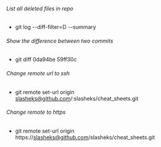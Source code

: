 ###### List all deleted files in repo
* git log --diff-filter=D --summary

###### Show the difference between two commits
* git diff 0da94be  59ff30c

###### Change remote url to ssh
* git remote set-url origin slasheks@github.com/:slasheks/cheat_sheets.git

###### Change remote to https
* git remote set-url origin https://slasheks@github.com/slasheks/cheat_sheets.git

